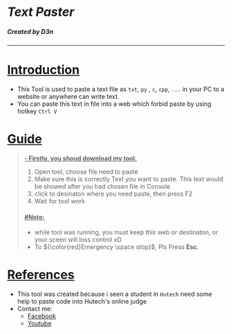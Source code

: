 # *Text Paster*
##### Created by D3n
---
# <ins>Introduction</ins>
- This Tool is used to paste a text file as `txt`, `py` , `c`, `cpp`, `...` in your PC to a website or anywhere can write text.
- You can paste this text in file into a web which forbid paste by using hotkey `Ctrl V`
# <ins>Guide</ins>
> <ins>**- Firstly, you shoud download my tool.**</ins>
> 1. Open tool, choose file need to paste
> 1. Make sure this is correctly Text you want to paste. This text would be showed after you had chosen file in Console
> 1. click to desinaton where you need paste, then press F2
> 1. Wait for tool work
> #### <ins>**\#Note:**</ins>
> - while tool was running, you must keep  this web or destinaton, or your sceen will loss control xD
> - To ${\color{red}Emergency \space stop}$, Pls Press **Esc**.


# <ins>References</ins>
- This tool was created because i seen a student in `Hutech` need some help to paste code into  Hutech's online judge
- Contact me:
  - [Facebook](https://www.facebook.com/profile.php?id=100088452777261) 
  - [Youtube](https://www.youtube.com/channel/UCfU4G9OIirZ7_aQwv-e7v4g)